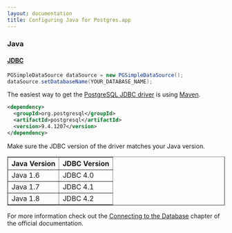 ```yaml
---
layout: documentation
title: Configuring Java for Postgres.app
---
```


### Java

#### [JDBC](http://www.oracle.com/technetwork/java/javase/jdbc/index.html)


``` java
PGSimpleDataSource dataSource = new PGSimpleDataSource();
dataSource.setDatabaseName(YOUR_DATABASE_NAME);
```

The easiest way to get the [PostgreSQL JDBC driver](https://jdbc.postgresql.org/download.html) is using [Maven](https://maven.apache.org).

``` xml
<dependency>
  <groupId>org.postgresql</groupId>
  <artifactId>postgresql</artifactId>
  <version>9.4.1207</version>
</dependency>
```

Make sure the JDBC version of the driver matches your Java version.

<table border=1 cellpadding=4>
	<tr><th>Java Version</th><th>JDBC Version</th></tr>
	<tr><td>Java 1.6</td><td>JDBC 4.0</td></tr>
	<tr><td>Java 1.7</td><td>JDBC 4.1</td></tr>
	<tr><td>Java 1.8</td><td>JDBC 4.2</td></tr>
</table>

For more information check out the [Connecting to the Database](https://jdbc.postgresql.org/documentation/head/connect.html) chapter of the official documentation.

